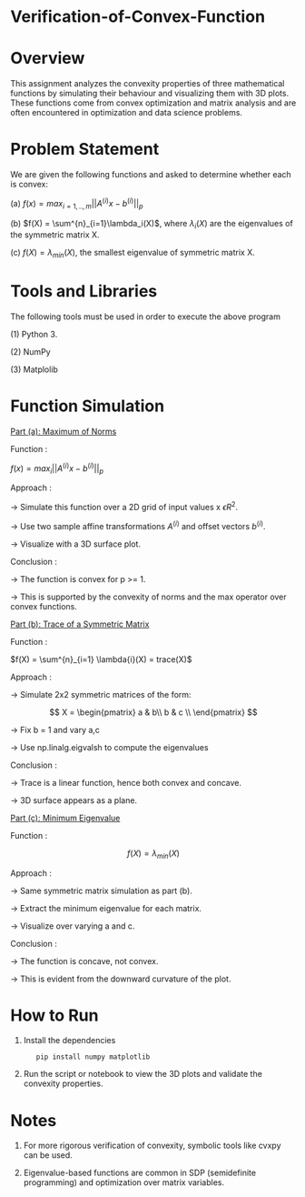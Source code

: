 # Verification-of-Convex-Function

# Overview

This assignment analyzes the convexity properties of three mathematical functions by simulating their behaviour and visualizing them with 3D plots. These functions come from convex optimization and matrix analysis and are often encountered in optimization and data science problems.

# Problem Statement

We are given the following functions and asked to determine whether each is convex:

(a) $f(x) = max_{i=1,..,m}||A^{(i)}x - b^{(i)}||_p$

(b) $f(X) = \sum^{n}_{i=1}\lambda_i(X)$, where $\lambda_i(X)$ are the eigenvalues of the symmetric matrix X.

(c) $f(X) = \lambda_{min}(X)$, the smallest eigenvalue of symmetric matrix X.

# Tools and Libraries

The following tools must be used in order to execute the above program

(1) Python 3.

(2) NumPy

(3) Matplolib

# Function Simulation

<ins> Part (a): Maximum of Norms</ins>

Function :

  $f(x) = max_i||A^{(i)}x - b^{(i)}||_p$

Approach :

-> Simulate this function over a 2D grid of input values x $\epsilon R^2$.

-> Use two sample affine transformations $A^{(i)}$ and offset vectors $b^{(i)}$.

-> Visualize with a 3D surface plot.

Conclusion :

-> The function is convex for p >= 1.

-> This is supported by the convexity of norms and the max operator over convex functions.

<ins> Part (b): Trace of a Symmetric Matrix </ins>

Function :

  $f(X) = \sum^{n}_{i=1} \lambda{i}(X) = trace(X)$

Approach :

-> Simulate 2x2 symmetric matrices of the form:

  $$
X = \begin{pmatrix}
a & b\\
b & c \\
\end{pmatrix}
  $$

-> Fix b = 1 and vary a,c

-> Use np.linalg.eigvalsh to compute the eigenvalues

Conclusion :

-> Trace is a linear function, hence both convex and concave.

-> 3D surface appears as a plane.

<ins> Part (c): Minimum Eigenvalue</ins>

Function :

$$
f(X) = \lambda_{min}(X)
$$

Approach :

-> Same symmetric matrix simulation as part (b).

-> Extract the minimum eigenvalue for each matrix.

-> Visualize over varying a and c.

Conclusion :

-> The function is concave, not convex.

-> This is evident from the downward curvature of the plot.

# How to Run

1. Install the dependencies

          pip install numpy matplotlib

2. Run the script or notebook to view the 3D plots and validate the convexity properties.

# Notes

1. For more rigorous verification of convexity, symbolic tools like cvxpy can be used.

2. Eigenvalue-based functions are common in SDP (semidefinite programming) and optimization over matrix variables.
